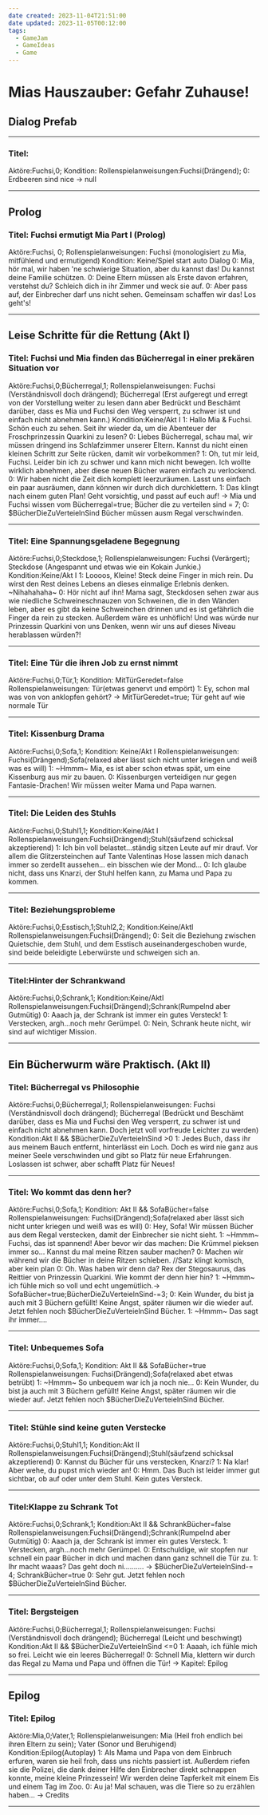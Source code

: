 ```yaml
---
date created: 2023-11-04T21:51:00
date updated: 2023-11-05T00:12:00
tags:
  - GameJam
  - GameIdeas
  - Game
---
```

# Mias Hauszauber: Gefahr Zuhause!
## Dialog Prefab
---
### Titel:
Aktöre:Fuchsi,0;
Kondition:
Rollenspielanweisungen:Fuchsi(Drängend);
0: Erdbeeren sind nice -> null

---
## Prolog
### Titel: Fuchsi ermutigt Mia Part I (Prolog)
Aktöre:Fuchsi, 0;
Rollenspielanweisungen: Fuchsi (monologisiert zu Mia, mitfühlend und ermutigend)
Kondition: Keine/Spiel start auto Dialog
0: Mia, hör mal, wir haben 'ne schwierige Situation, aber du kannst das! Du kannst deine Familie schützen.
0: Deine Eltern müssen als Erste davon erfahren, verstehst du? Schleich dich in ihr Zimmer und weck sie auf.
0: Aber pass auf, der Einbrecher darf uns nicht sehen. Gemeinsam schaffen wir das! Los geht's!

---
## Leise Schritte für die Rettung (Akt I)
### Titel: Fuchsi und Mia finden das Bücherregal in einer prekären Situation vor 
Aktöre:Fuchsi,0;Bücherregal,1;
Rollenspielanweisungen: Fuchsi (Verständnisvoll doch drängend); Bücherregal (Erst aufgeregt und erregt von der Vorstellung weiter zu lesen dann aber Bedrückt und Beschämt darüber, dass es Mia und Fuchsi den Weg versperrt, zu schwer ist und einfach nicht abnehmen kann.)
Kondition:Keine/Akt I
1: Hallo Mia & Fuchsi. Schön euch zu sehen. Seit ihr wieder da, um die Abenteuer der Froschprinzessin Quarkini zu lesen?
0: Liebes Bücherregal, schau mal, wir müssen dringend ins Schlafzimmer unserer Eltern. Kannst du nicht einen kleinen Schritt zur Seite rücken, damit wir vorbeikommen?
1: Oh, tut mir leid, Fuchsi. Leider bin ich zu schwer und kann mich nicht bewegen. Ich wollte wirklich abnehmen, aber diese neuen Bücher waren einfach zu verlockend.
0: Wir haben nicht die Zeit dich komplett leerzuräumen. Lasst uns einfach ein paar ausräumen, dann können wir durch dich durchklettern.
1: Das klingt nach einem guten Plan! Geht vorsichtig, und passt auf euch auf! -> Mia und Fuchsi wissen vom Bücherregal=true; Bücher die zu verteilen sind = 7;
0: $BücherDieZuVerteielnSind Bücher müssen ausm Regal verschwinden.

---

### Titel: Eine Spannungsgeladene Begegnung
Aktöre:Fuchsi,0;Steckdose,1;
Rollenspielanweisungen: Fuchsi (Verärgert); Steckdose (Angespannt und etwas wie ein Kokain Junkie.)
Kondition:Keine/Akt I
1: Loooos, Kleine! Steck deine Finger in mich rein. Du wirst den Rest deines Lebens an dieses einmalige Erlebnis denken. ~Nihahahaha~
0: Hör nicht auf ihn! Mama sagt, Steckdosen sehen zwar aus wie niedliche Schweineschnauzen von Schweinen, die in den Wänden leben, aber es gibt da keine Schweinchen drinnen und es ist gefährlich die Finger da rein zu stecken. Außerdem wäre es unhöflich! Und was würde nur Prinzessin Quarkini von uns Denken, wenn wir uns auf dieses Niveau herablassen würden?!

---

### Titel: Eine Tür die ihren Job zu ernst nimmt
Aktöre:Fuchsi,0;Tür,1;
Kondition: MitTürGeredet=false
Rollenspielanweisungen: Tür(etwas genervt und empört)
1: Ey, schon mal was von von anklopfen gehört? -> MitTürGeredet=true; Tür geht auf wie normale Tür

---

### Titel: Kissenburg Drama
Aktöre:Fuchsi,0;Sofa,1;
Kondition: Keine/Akt I
Rollenspielanweisungen: Fuchsi(Drängend);Sofa(relaxed aber lässt sich nicht unter kriegen und weiß was es will)
1: ~Hmmm~ Mia, es ist aber schon etwas spät, um eine Kissenburg aus mir zu bauen.
0: Kissenburgen verteidigen nur gegen Fantasie-Drachen! Wir müssen weiter Mama und Papa warnen.

---

### Titel: Die Leiden des Stuhls
Aktöre:Fuchsi,0;Stuhl1,1;
Kondition:Keine/Akt I
Rollenspielanweisungen:Fuchsi(Drängend);Stuhl(säufzend schicksal akzeptierend)
1: Ich bin voll belastet...ständig sitzen Leute auf mir drauf. Vor allem die Glitzersteinchen auf Tante Valentinas Hose lassen mich danach immer so zerdellt aussehen... ein bisschen wie der Mond...
0: Ich glaube nicht, dass uns Knarzi, der Stuhl helfen kann, zu Mama und Papa zu kommen.

---
### Titel: Beziehungsprobleme
Aktöre:Fuchsi,0;Esstisch,1;Stuhl2,2;
Kondition:Keine/AktI
Rollenspielanweisungen:Fuchsi(Drängend);
0: Seit die Beziehung zwischen Quietschie, dem Stuhl, und dem Esstisch auseinandergeschoben wurde, sind beide beleidigte Leberwürste und schweigen sich an.

---

### Titel:Hinter der Schrankwand
Aktöre:Fuchsi,0;Schrank,1;
Kondition:Keine/AktI
Rollenspielanweisungen:Fuchsi(Drängend);Schrank(Rumpelnd aber Gutmütig)
0: Aaach ja, der Schrank ist immer ein gutes Versteck!
1: Verstecken, argh...noch mehr Gerümpel.
0: Nein, Schrank heute nicht, wir sind auf wichtiger Mission.

---
## Ein Bücherwurm wäre Praktisch. (Akt II)

### Titel: Bücherregal vs Philosophie
Aktöre:Fuchsi,0;Bücherregal,1;
Rollenspielanweisungen: Fuchsi (Verständnisvoll doch drängend); Bücherregal (Bedrückt und Beschämt darüber, dass es Mia und Fuchsi den Weg versperrt, zu schwer ist und einfach nicht abnehmen kann. Doch jetzt voll vorfreude Leichter zu werden)
Kondition:Akt II && $BücherDieZuVerteielnSind >0
1: Jedes Buch, dass ihr aus meinem Bauch entfernt, hinterlässt ein Loch. Doch es wird nie ganz aus meiner Seele verschwinden und gibt so Platz für neue Erfahrungen. Loslassen ist schwer, aber schafft Platz für Neues!

---

### Titel: Wo kommt das denn her?
Aktöre:Fuchsi,0;Sofa,1;
Kondition: Akt II && SofaBücher=false
Rollenspielanweisungen: Fuchsi(Drängend);Sofa(relaxed aber lässt sich nicht unter kriegen und weiß was es will)
0: Hey, Sofa! Wir müssen Bücher aus dem Regal verstecken, damit der Einbrecher sie nicht sieht.
1: ~Hmmm~ Fuchsi, das ist spannend! Aber bevor wir das machen: Die Krümmel pieksen immer so... Kannst du mal meine Ritzen sauber machen?
0: Machen wir während wir die Bücher in deine Ritzen schieben. //Satz klingt komisch, aber kein plan
0: Oh. Was haben wir denn da? Rex der Stegosaurus, das Reittier von Prinzessin Quarkini. Wie kommt der denn hier hin?
1: ~Hmmm~ ich fühle mich so voll und echt ungemütlich.-> SofaBücher=true;BücherDieZuVerteielnSind-=3;
0: Kein Wunder, du bist ja auch mit 3 Büchern gefüllt! Keine Angst, später räumen wir die wieder auf. Jetzt fehlen noch $BücherDieZuVerteielnSind Bücher.
1: ~Hmmm~ Das sagt ihr immer.... 

---

### Titel: Unbequemes Sofa
Aktöre:Fuchsi,0;Sofa,1;
Kondition: Akt II && SofaBücher=true
Rollenspielanweisungen: Fuchsi(Drängend);Sofa(relaxed abet etwas betrübt)
1: ~Hmmm~ So unbequem war ich ja noch nie...
0: Kein Wunder, du bist ja auch mit 3 Büchern gefüllt! Keine Angst, später räumen wir die wieder auf. Jetzt fehlen noch $BücherDieZuVerteielnSind Bücher.

---

### Titel: Stühle sind keine guten Verstecke
Aktöre:Fuchsi,0;Stuhl1,1;
Kondition:Akt II
Rollenspielanweisungen:Fuchsi(Drängend);Stuhl(säufzend schicksal akzeptierend)
0: Kannst du Bücher für uns verstecken, Knarzi?
1: Na klar! Aber wehe, du pupst mich wieder an!
0: Hmm. Das Buch ist leider immer gut sichtbar, ob auf oder unter dem Stuhl. Kein gutes Versteck.

---

### Titel:Klappe zu Schrank Tot
Aktöre:Fuchsi,0;Schrank,1;
Kondition:Akt II && SchrankBücher=false
Rollenspielanweisungen:Fuchsi(Drängend);Schrank(Rumpelnd aber Gutmütig)
0: Aaach ja, der Schrank ist immer ein gutes Versteck.
1: Verstecken, argh...noch mehr Gerümpel.
0: Entschuldige, wir stopfen nur schnell ein paar Bücher in dich und machen dann ganz schnell die Tür zu.
1: Ihr macht waaas? Das geht doch ni.......... -> $BücherDieZuVerteielnSind-= 4; SchrankBücher=true
0: Sehr gut. Jetzt fehlen noch $BücherDieZuVerteielnSind Bücher.

---

### Titel: Bergsteigen
Aktöre:Fuchsi,0;Bücherregal,1;
Rollenspielanweisungen: Fuchsi (Verständnisvoll doch drängend); Bücherregal (Leicht und beschwingt)
Kondition:Akt II && $BücherDieZuVerteielnSind <=0
1: Aaaah, ich fühle mich so frei. Leicht wie ein leeres Bücherregal!
0: Schnell Mia, klettern wir durch das Regal zu Mama und Papa und öffnen die Tür! -> Kapitel: Epilog

---

## Epilog
### Titel: Epilog
Aktöre:Mia,0;Vater,1;
Rollenspielanweisungen: Mia (Heil froh endlich bei ihren Eltern zu sein); Vater (Sonor und Beruhigend)
Kondition:Epilog(Autoplay)
1: Als Mama und Papa von dem Einbruch erfuren, waren sie heil froh, dass uns nichts passiert ist. Außerdem riefen sie die Polizei, die dank deiner Hilfe den Einbrecher direkt schnappen konnte, meine kleine Prinzessein! Wir werden deine Tapferkeit mit einem Eis und einem Tag im Zoo.
0: Au ja! Mal schauen, was die Tiere so zu erzählen haben... -> Credits

---
